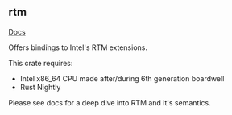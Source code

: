 rtm
---

[Docs](https://valarauca.github.io/rtm/rtm/index.html)

Offers bindings to Intel's RTM extensions.

This crate requires:

- Intel x86_64 CPU made after/during 6th generation boardwell
- Rust Nightly

Please see docs for a deep dive into RTM and it's semantics.
